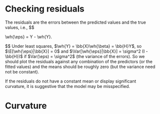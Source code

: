 
# Checking residuals 

The residuals are the errors between the predicted values and the true values, i.e., 
$$

\wh{\eps} = Y - \wh{Y}.

$$
Under least squares, $\wh{Y} = \bb{X}\wh{\beta} = \bb{H}Y$, so $\E[\wh{\eps}|\bb{X}] = 0$ and $\Var[\wh{\eps}|\bb{X}] = \sigma^2 (I - \bb{H})$ if $Var(\eps) = \sigma^2$ (the variance of the errors). So we should plot the residuals against any combination of the predictors (or the fitted values) and the means should be roughly zero (but the variance need not be constant). 

If the residuals do not have a constant mean or display significant curvature, it is suggestive that the model may be misspecified. 

# Curvature 

